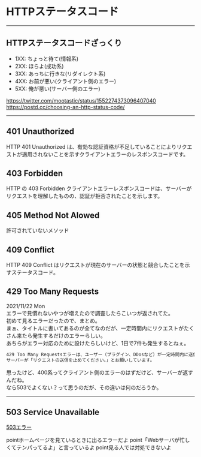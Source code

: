 # HTTPステータスコード

---

## HTTPステータスコードざっくり

- 1XX: ちょっと待て(情報系)  
- 2XX: ほらよ(成功系)  
- 3XX: あっちに行きな(リダイレクト系)  
- 4XX: お前が悪い(クライアント側のエラー)  
- 5XX: 俺が悪い(サーバー側のエラー)  

<https://twitter.com/mootastic/status/1552274373096407040>  
<https://postd.cc/choosing-an-http-status-code/>  

---

## 401 Unauthorized

HTTP 401 Unauthorized は、有効な認証資格が不足していることによりリクエストが適用されないことを示すクライアントエラーのレスポンスコードです。

## 403 Forbidden

HTTP の 403 Forbidden クライアントエラーレスポンスコードは、サーバーがリクエストを理解したものの、認証が拒否されたことを示します。

## 405 Method Not Alowed

許可されていないメソッド  

## 409 Conflict

HTTP 409 Conflict はリクエストが現在のサーバーの状態と競合したことを示すステータスコード。

## 429 Too Many Requests

2021/11/22 Mon  
エラーで見慣れないやつが増えたので調査したらこいつが返されてた。  
初めて見るエラーだったので、まとめ。  
まぁ、タイトルに書いてあるのが全てなのだが、一定時間内にリクエストがたくさん来たら発生するだけのエラーらしい。  
あちらがエラー対応のために設けたらしいけど、1日で7件も発生するとねぇ。  

``` txt : <https://kinsta.com/jp/knowledgebase/429-too-many-requests/>
429 Too Many Requestsエラーは、ユーザー（プラグイン、DDosなど）が一定時間内に送信したリクエストが多すぎるため発生ます。
サーバーが「リクエストの送信を止めてください。」とお願いしています。
```

思ったけど、400系ってクライアント側のエラーのはずだけど、サーバーが返すんだね。  
なら503でよくない？って思うのだが、その違いは何のだろうか。  

---

## 503 Service Unavailable

[503エラー](https://wa3.i-3-i.info/word1493.html)

pointホームページを見ているときに出るエラーだよ
point「Webサーバが忙しくてテンパってるよ」と言っているよ
point見る人では対処できないよ
